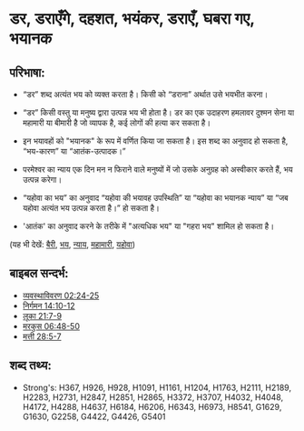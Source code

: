 # डर, डराएँगे, दहशत, भयंकर, डराएँ, घबरा गए, भयानक #

## परिभाषा: ##

* “डर” शब्द अत्यंत भय को व्यक्त करता है। किसी को “डराना” अर्थात उसे भयभीत करना।

* “डर” किसी वस्तु या मनुष्य द्वारा उत्पन्न भय भी होता है। डर का एक उदाहरण हमलावर दुश्मन सेना या महामारी या बीमारी है जो व्यापक है, कई लोगों की हत्या कर सकता है।
* इन भयावहों को "भयानक" के रूप में वर्णित किया जा सकता है। इस शब्द का अनुवाद हो सकता है, “भय-कारण” या “आतंक-उत्पादक।”
* परमेश्वर का न्याय एक दिन मन न फिराने वाले मनुष्यों में जो उसके अनुग्रह को अस्वीकार करते हैं, भय उत्पन्न करेगा।
* “यहोवा का भय” का अनुवाद “यहोवा की भयावह उपस्थिति” या “यहोवा का भयानक न्याय” या “जब यहोवा अत्यंत भय उत्पन्न करता है।” हो सकता है।
* 'आतंक' का अनुवाद करने के तरीके में "अत्यधिक भय" या "गहरा भय" शामिल हो सकता है।

(यह भी देखें: [बैरी](../other/adversary.md), [भय](../kt/fear.md), [न्याय](../kt/judge.md), [महामारी](../other/plague.md), [यहोवा](../kt/yahweh.md))

## बाइबल सन्दर्भ: ##

* [व्यवस्थाविवरण 02:24-25](rc://en/tn/help/deu/02/24)
* [निर्गमन 14:10-12](rc://en/tn/help/exo/14/10)
* [लूका 21:7-9](rc://en/tn/help/luk/21/07)
* [मरकुस 06:48-50](rc://en/tn/help/mrk/06/48)
* [मत्ती 28:5-7](rc://en/tn/help/mat/28/05)

## शब्द तथ्य: ##

* Strong's: H367, H926, H928, H1091, H1161, H1204, H1763, H2111, H2189, H2283, H2731, H2847, H2851, H2865, H3372, H3707, H4032, H4048, H4172, H4288, H4637, H6184, H6206, H6343, H6973, H8541, G1629, G1630, G2258, G4422, G4426, G5401
